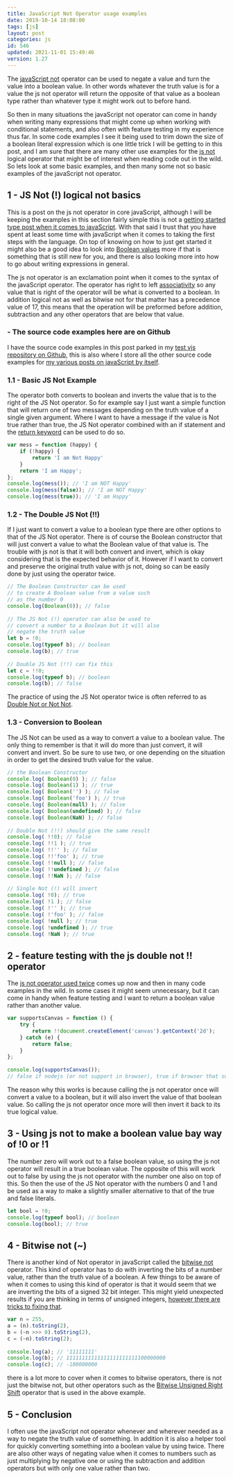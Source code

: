 ```yaml
---
title: JavaScript Not Operator usage examples
date: 2019-10-14 18:08:00
tags: [js]
layout: post
categories: js
id: 546
updated: 2021-11-01 15:49:46
version: 1.27
---
```


The [javaScript not](https://developer.mozilla.org/en-US/docs/Web/JavaScript/Reference/Operators/Logical_NOT) operator can be used to negate a value and turn the value into a boolean value. In other words whatever the truth value is for a value the js not operator will return the opposite of that value as a boolean type rather than whatever type it might work out to before hand.

So then in many situations the javaScript not operator can come in handy when writing many expressions that might come up when working with conditional statements, and also often with feature testing in my experience thus far. In some code examples I see it being used to trim down the size of a boolean literal expression which is one little trick I will be getting to in this post, and I am sure that there are many other use examples for the [js not](https://developer.mozilla.org/en-US/docs/Web/JavaScript/Reference/Operators/Logical_Operators) logical operator that might be of interest when reading code out in the wild. So lets look at some basic examples, and then many some not so basic examples of the javaScript not operator.

<!-- more -->

## 1 - JS Not (!) logical not basics

This is a post on the js not operator in core javaScript, although I will be keeping the examples in this section fairly simple this is not a [getting started type post when it comes to javaScript](/2018/11/27/js-getting-started/). With that said I trust that you have spent at least some time with javaScript when it comes to taking the first steps with the language. On top of knowing on how to just get started it might also be a good idea to look into [Boolean values](/2018/11/28/js-booleans/) more if that is something that is still new for you, and there is also looking more into how to go about writing expressions in general.

The js not operator is an exclamation point when it comes to the syntax of the javaScript operator. The operator has right to left [associativity](/2019/02/02/js-operator-precedence/) so any value that is right of the operator will be what is converted to a boolean. In addition logical not as well as bitwise not for that matter has a precedence value of 17, this means that the operation will be preformed before addition, subtraction and any other operators that are below that value.

### - The source code examples here are on Github

I have the source code examples in this post parked in my [test vjs repository on Github](https://github.com/dustinpfister/test_vjs/tree/master/for_post/js-not), this is also where I store all the other source code examples for [my various posts on javaScript by itself](/categories/js/).

### 1.1 - Basic JS Not Example

The operator both converts to boolean and inverts the value that is to the right of the JS Not operator. So for example say I just want a simple function that will return one of two messages depending on the truth value of a single given argument. Where I want to have a message if the value is Not true rather than true, the JS Not operator combined with an if statement and the [return keyword](/2019/03/01/js-javascript-return/) can be used to do so.

```js
var mess = function (happy) {
    if (!happy) {
        return 'I am Not Happy'
    }
    return 'I am Happy';
};
console.log(mess()); // 'I am NOT Happy'
console.log(mess(false)); // 'I am NOT Happy'
console.log(mess(true)); // 'I am Happy'
```

### 1.2 - The Double JS Not (!!)

If I just want to convert a value to a boolean type there are other options to that of the JS Not operator. There is of course the Boolean constructor that will just convert a value to what the Boolean value of that value is. The trouble with js not is that it will both convert and invert, which is okay considering that is the expected behavior of it. However if I want to convert and preserve the original truth value with js not, doing so can be easily done by just using the operator twice.

```js
// The Boolean Constructor can be used
// to create A Boolean value from a value such
// as the number 0
console.log(Boolean(0)); // false
 
// The JS Not (!) operator can also be used to
// convert a number to a Boolean but it will also
// negate the truth value
let b = !0;
console.log(typeof b); // boolean
console.log(b); // true
 
// Double JS Not (!!) can fix this
let c = !!0;
console.log(typeof b); // boolean
console.log(b); // false
```

The practice of using the JS Not operator twice is often referred to as [Double Not or Not Not](https://love2dev.com/blog/javascript-not-operator/).

### 1.3 - Conversion to Boolean

The JS Not can be used as a way to convert a value to a boolean value. The only thing to remember is that it will do more than just convert, it will convert and invert. So be sure to use two, or one depending on the situation in order to get the desired truth value for the value.

```js
// the Boolean Constructor
console.log( Boolean(0) ); // false
console.log( Boolean(1) ); // true
console.log( Boolean('') ); // false
console.log( Boolean('foo') ); // true
console.log( Boolean(null) ); // false
console.log( Boolean(undefined) ); // false
console.log( Boolean(NaN) ); // false
 
// Double Not (!!) should give the same result
console.log( !!0); // false
console.log( !!1 ); // true
console.log( !!'' ); // false
console.log( !!'foo' ); // true
console.log( !!null ); // false
console.log( !!undefined ); // false
console.log( !!NaN ); // false
 
// Single Not (!) will invert
console.log( !0); // true
console.log( !1 ); // false
console.log( !'' ); // true
console.log( !'foo' ); // false
console.log( !null ); // true
console.log( !undefined ); // true
console.log( !NaN ); // true
```

## 2 - feature testing with the js double not !! operator

The [js not operator used twice](https://love2dev.com/blog/javascript-not-operator/) comes up now and then in many code examples in the wild. In some cases it might seem unnecessary, but it can come in handy when feature testing and I want to return a boolean value rather than another value.

```js
var supportsCanvas = function () {
    try {
        return !!document.createElement('canvas').getContext('2d');
    } catch (e) {
        return false;
    }
};
 
console.log(supportsCanvas()); 
// false if nodejs (or not support in browser), true if browser that supports 2d canvas
```

The reason why this works is because calling the js not operator once will convert a value to a boolean, but it will also invert the value of that boolean value. So calling the js not operator once more will then invert it back to its true logical value.

## 3 - Using js not to make a boolean value bay way of !0 or !1

The number zero will work out to a false boolean value, so using the js not operator will result in a true boolean value. The opposite of this will work out to false by using the js not operator with the number one also on top of this. So then the use of the JS Not operator with the numbers 0 and 1 and be used as a way to make a slightly smaller alternative to that of the true and false literals. 

```js
let bool = !0;
console.log(typeof bool); // boolean
console.log(bool); // true
```

## 4 - Bitwise not (~)

There is another kind of Not operator in javaScript called the [bitwise not](https://developer.mozilla.org/en-US/docs/Web/JavaScript/Reference/Operators/Bitwise_NOT) operator. This kind of operator has to do with inverting the bits of a number value, rather than the truth value of a boolean. A few things to be aware of when it comes to using this kind of operator is that it would seem that we are inverting the bits of a signed 32 bit integer. This might yield unexpected results if you are thinking in terms of unsigned integers, [however there are tricks to fixing that](https://stackoverflow.com/a/10802265/2057445).

```js
var n = 255,
a = (n).toString(2),
b = (~n >>> 0).toString(2),
c = (~n).toString(2);
 
console.log(a); // '11111111'
console.log(b); // 11111111111111111111111100000000
console.log(c); // -100000000
```

there is a lot more to cover when it comes to bitwise operators, there is not just the bitwise not, but other operators such as the [Bitwise Unsigned Right Shift](https://developer.mozilla.org/en-US/docs/Web/JavaScript/Reference/Operators) operator that is used in the above example. 

## 5 - Conclusion

I often use the javaScript not operator whenever and wherever needed as a way to negate the truth value of something. In addition it is also a helper tool for quickly converting something into a boolean value by using twice. There are also other ways of negating value when it comes to numbers such as just multiplying by negative one or using the subtraction and addition operators but with only one value rather than two.